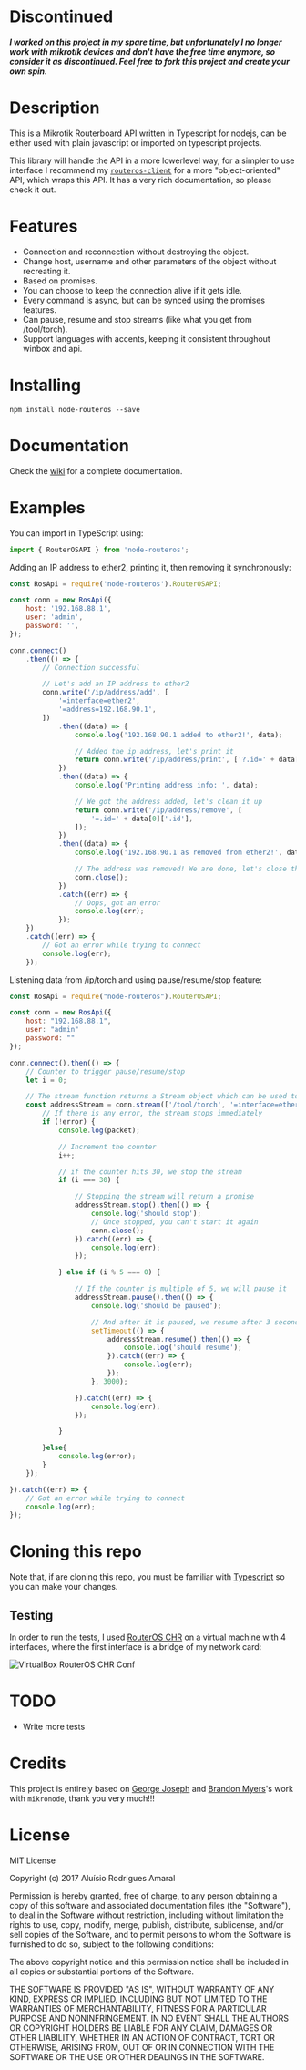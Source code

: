 # Discontinued

***I worked on this project in my spare time, but unfortunately I no longer work with mikrotik devices and don't have the free time anymore, so consider it as discontinued. Feel free to fork this project and create your own spin.***

# Description

This is a Mikrotik Routerboard API written in Typescript for nodejs, can be either used with plain javascript or imported on typescript projects.

This library will handle the API in a more lowerlevel way, for a simpler to use interface I recommend my [`routeros-client`](https://github.com/aluisiora/routeros-client) for a more "object-oriented" API, which wraps this API. It has a very rich documentation, so please check it out.

# Features

-   Connection and reconnection without destroying the object.
-   Change host, username and other parameters of the object without recreating it.
-   Based on promises.
-   You can choose to keep the connection alive if it gets idle.
-   Every command is async, but can be synced using the promises features.
-   Can pause, resume and stop streams (like what you get from /tool/torch).
-   Support languages with accents, keeping it consistent throughout winbox and api.

# Installing

```
npm install node-routeros --save
```

# Documentation

Check the [wiki](https://github.com/aluisiora/node-routeros/wiki) for a complete documentation.

# Examples

You can import in TypeScript using:

```typescript
import { RouterOSAPI } from 'node-routeros';
```

Adding an IP address to ether2, printing it, then removing it synchronously:

```javascript
const RosApi = require('node-routeros').RouterOSAPI;

const conn = new RosApi({
    host: '192.168.88.1',
    user: 'admin',
    password: '',
});

conn.connect()
    .then(() => {
        // Connection successful

        // Let's add an IP address to ether2
        conn.write('/ip/address/add', [
            '=interface=ether2',
            '=address=192.168.90.1',
        ])
            .then((data) => {
                console.log('192.168.90.1 added to ether2!', data);

                // Added the ip address, let's print it
                return conn.write('/ip/address/print', ['?.id=' + data[0].ret]);
            })
            .then((data) => {
                console.log('Printing address info: ', data);

                // We got the address added, let's clean it up
                return conn.write('/ip/address/remove', [
                    '=.id=' + data[0]['.id'],
                ]);
            })
            .then((data) => {
                console.log('192.168.90.1 as removed from ether2!', data);

                // The address was removed! We are done, let's close the connection
                conn.close();
            })
            .catch((err) => {
                // Oops, got an error
                console.log(err);
            });
    })
    .catch((err) => {
        // Got an error while trying to connect
        console.log(err);
    });
```

Listening data from /ip/torch and using pause/resume/stop feature:

```javascript
const RosApi = require("node-routeros").RouterOSAPI;

const conn = new RosApi({
    host: "192.168.88.1",
    user: "admin"
    password: ""
});

conn.connect().then(() => {
    // Counter to trigger pause/resume/stop
    let i = 0;

    // The stream function returns a Stream object which can be used to pause/resume/stop the stream
    const addressStream = conn.stream(['/tool/torch', '=interface=ether1'], (error, packet) => {
        // If there is any error, the stream stops immediately
        if (!error) {
            console.log(packet);

            // Increment the counter
            i++;

            // if the counter hits 30, we stop the stream
            if (i === 30) {

                // Stopping the stream will return a promise
                addressStream.stop().then(() => {
                    console.log('should stop');
                    // Once stopped, you can't start it again
                    conn.close();
                }).catch((err) => {
                    console.log(err);
                });

            } else if (i % 5 === 0) {

                // If the counter is multiple of 5, we will pause it
                addressStream.pause().then(() => {
                    console.log('should be paused');

                    // And after it is paused, we resume after 3 seconds
                    setTimeout(() => {
                        addressStream.resume().then(() => {
                            console.log('should resume');
                        }).catch((err) => {
                            console.log(err);
                        });
                    }, 3000);

                }).catch((err) => {
                    console.log(err);
                });

            }

        }else{
            console.log(error);
        }
    });

}).catch((err) => {
    // Got an error while trying to connect
    console.log(err);
});
```

# Cloning this repo

Note that, if are cloning this repo, you must be familiar with [Typescript](https://www.typescriptlang.org/) so you can make your changes.

## Testing

In order to run the tests, I used [RouterOS CHR](https://mikrotik.com/download) on a virtual machine with 4 interfaces, where the first interface is a bridge of my network card:

![VirtualBox RouterOS CHR Conf](https://raw.githubusercontent.com/aluisiora/routeros-client/master/images/routeros-chr-interfaces.gif)

# TODO

-   Write more tests

# Credits

This project is entirely based on [George Joseph](https://github.com/f5eng/mikronode-ng) and [Brandon Myers](https://github.com/Trakkasure/mikronode)'s work with `mikronode`, thank you very much!!!

# License

MIT License

Copyright (c) 2017 Aluísio Rodrigues Amaral

Permission is hereby granted, free of charge, to any person obtaining a copy
of this software and associated documentation files (the "Software"), to deal
in the Software without restriction, including without limitation the rights
to use, copy, modify, merge, publish, distribute, sublicense, and/or sell
copies of the Software, and to permit persons to whom the Software is
furnished to do so, subject to the following conditions:

The above copyright notice and this permission notice shall be included in all
copies or substantial portions of the Software.

THE SOFTWARE IS PROVIDED "AS IS", WITHOUT WARRANTY OF ANY KIND, EXPRESS OR
IMPLIED, INCLUDING BUT NOT LIMITED TO THE WARRANTIES OF MERCHANTABILITY,
FITNESS FOR A PARTICULAR PURPOSE AND NONINFRINGEMENT. IN NO EVENT SHALL THE
AUTHORS OR COPYRIGHT HOLDERS BE LIABLE FOR ANY CLAIM, DAMAGES OR OTHER
LIABILITY, WHETHER IN AN ACTION OF CONTRACT, TORT OR OTHERWISE, ARISING FROM,
OUT OF OR IN CONNECTION WITH THE SOFTWARE OR THE USE OR OTHER DEALINGS IN THE
SOFTWARE.
